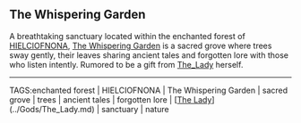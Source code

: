 ## The Whispering Garden

A breathtaking sanctuary located within the enchanted forest of [HIELCIOFNONA](../Places/HIELCIOFNONA.md), [The Whispering Garden](../Places/Whispering_Garden.md) is a sacred grove where trees sway gently, their leaves sharing ancient tales and forgotten lore with those who listen intently. Rumored to be a gift from [The_Lady](../Gods/The_Lady.md) herself.



---

TAGS:enchanted forest | HIELCIOFNONA | The Whispering Garden | sacred grove | trees | ancient tales | forgotten lore | [[The Lady](../Gods/The_Lady.md)](../Gods/The_Lady.md) | sanctuary | nature
